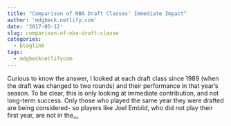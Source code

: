 ```yaml
---
title: "Comparison of NBA Draft Classes' Immediate Impact"
author: 'mdgbeck.netlify.com'
date: '2017-05-12'
slug: comparison-of-nba-draft-classe
categories:
  - bloglink
tags:
  - mdgbecknetlifycom
---
```


Curious to know the answer, I looked at each draft class since 1989 (when the draft was changed to two rounds) and their performance in that year’s season. To be clear, this is only looking at immediate contribution, and not long-term success. Only those who played the same year they were drafted are being considered- so players like Joel Embiid, who did not play their first year, are not in the[... <i class="fas fa-external-link-alt"></i>](http://mdgbeck.netlify.com/post/comparison-of-nba-draft-classes-immediate-impact/)

